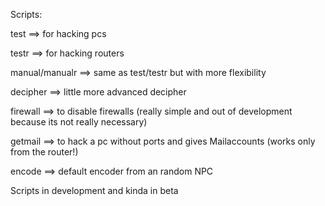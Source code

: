 Scripts:

test ==> for hacking pcs

testr ==> for hacking  routers

manual/manualr ==> same as test/testr but with more flexibility

decipher ==> little more advanced decipher

firewall ==> to  disable firewalls (really simple and out of development because 
its not really necessary)

getmail ==> to hack a pc without ports and gives Mailaccounts (works only from the 
router!)

encode ==> default encoder from an random NPC

Scripts in development and kinda in beta
